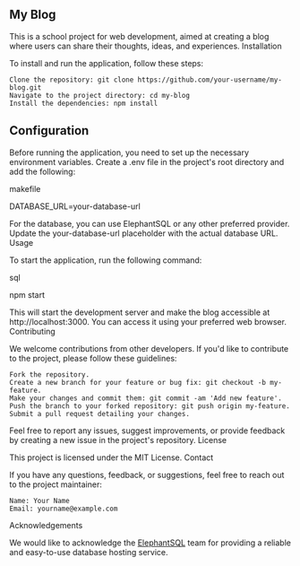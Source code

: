 <h2>My Blog</h2>

This is a school project for web development, aimed at creating a blog where users can share their thoughts, ideas, and experiences.
Installation

To install and run the application, follow these steps:

    Clone the repository: git clone https://github.com/your-username/my-blog.git
    Navigate to the project directory: cd my-blog
    Install the dependencies: npm install

<h2>Configuration</h2>

Before running the application, you need to set up the necessary environment variables. Create a .env file in the project's root directory and add the following:

makefile

DATABASE_URL=your-database-url

For the database, you can use ElephantSQL or any other preferred provider. Update the your-database-url placeholder with the actual database URL.
Usage

To start the application, run the following command:

sql

npm start

This will start the development server and make the blog accessible at http://localhost:3000. You can access it using your preferred web browser.
Contributing

We welcome contributions from other developers. If you'd like to contribute to the project, please follow these guidelines:

    Fork the repository.
    Create a new branch for your feature or bug fix: git checkout -b my-feature.
    Make your changes and commit them: git commit -am 'Add new feature'.
    Push the branch to your forked repository: git push origin my-feature.
    Submit a pull request detailing your changes.

Feel free to report any issues, suggest improvements, or provide feedback by creating a new issue in the project's repository.
License

This project is licensed under the MIT License.
Contact

If you have any questions, feedback, or suggestions, feel free to reach out to the project maintainer:

    Name: Your Name
    Email: yourname@example.com

Acknowledgements

We would like to acknowledge the <a href="https://www.google.com/url?sa=t&rct=j&q=&esrc=s&source=web&cd=&cad=rja&uact=8&ved=2ahUKEwiBhpST3_n-AhU3T6QEHUHGAhIQFnoECAYQAQ&url=https%3A%2F%2Fwww.elephantsql.com%2F&usg=AOvVaw1HCOb7Iz5tqRbcIOUBQbgh" > ElephantSQL</a> team for providing a reliable and easy-to-use database hosting service.
